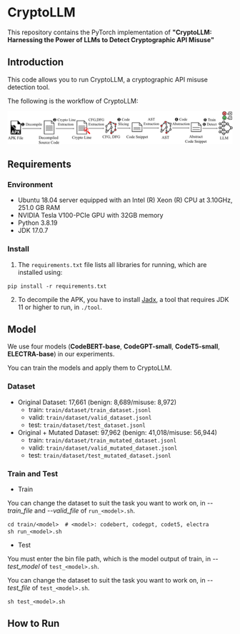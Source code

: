 # CryptoLLM

This repository contains the PyTorch implementation of **"CryptoLLM: Harnessing the Power of LLMs to Detect Cryptographic API Misuse"**


## Introduction
This code allows you to run CryptoLLM, a cryptographic API misuse detection tool.

The following is the workflow of CryptoLLM:
<p align="center"><img src="./overview.png" width="800"></p>


## Requirements
### Environment
- Ubuntu 18.04 server equipped with an Intel (R) Xeon (R) CPU at 3.10GHz, 251.0 GB RAM
- NVIDIA Tesla V100-PCIe GPU with 32GB memory
- Python 3.8.19
- JDK 17.0.7


### Install
1. The `requirements.txt` file lists all libraries for running, which are installed using:
```
pip install -r requirements.txt
```

2. To decompile the APK, you have to install [Jadx](https://github.com/skylot/jadx), a tool that requires JDK 11 or higher to run, in `./tool`.



## Model
We use four models (**CodeBERT-base**, **CodeGPT-small**, **CodeT5-small**, **ELECTRA-base**) in our experiments.

You can train the models and apply them to CryptoLLM.

### Dataset
* Original Dataset: 17,661 (benign: 8,689/misuse: 8,972)
  * train: `train/dataset/train_dataset.jsonl`
  * valid: `train/dataset/valid_dataset.jsonl`
  * test: `train/dataset/test_dataset.jsonl` 
* Original + Mutated Dataset: 97,962 (benign: 41,018/misuse: 56,944)
  * train: `train/dataset/train_mutated_dataset.jsonl`
  * valid: `train/dataset/valid_mutated_dataset.jsonl`
  * test: `train/dataset/test_mutated_dataset.jsonl` 

### Train and Test
* Train

You can change the dataset to suit the task you want to work on, in *--train_file* and *--valid_file* of `run_<model>.sh`.
```
cd train/<model>  # <model>: codebert, codegpt, codet5, electra
sh run_<model>.sh
```

* Test

You must enter the bin file path, which is the model output of train, in *--test_model* of `test_<model>.sh`.

You can change the dataset to suit the task you want to work on, in *--test_file* of `test_<model>.sh`.
```
sh test_<model>.sh
```


## How to Run
